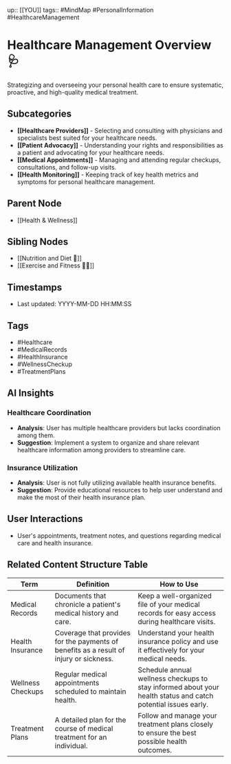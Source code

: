 
up:: [[YOU]]
tags:: #MindMap #PersonalInformation #HealthcareManagement

# Healthcare Management Overview 🩺

Strategizing and overseeing your personal health care to ensure systematic, proactive, and high-quality medical treatment.

## Subcategories
- **[[Healthcare Providers]]** - Selecting and consulting with physicians and specialists best suited for your healthcare needs.
- **[[Patient Advocacy]]** - Understanding your rights and responsibilities as a patient and advocating for your healthcare needs.
- **[[Medical Appointments]]** - Managing and attending regular checkups, consultations, and follow-up visits.
- **[[Health Monitoring]]** - Keeping track of key health metrics and symptoms for personal healthcare management.

## Parent Node
- [[Health & Wellness]]

## Sibling Nodes
- [[Nutrition and Diet 🍏]]
- [[Exercise and Fitness 🏋️‍♀️]]

## Timestamps
- Last updated: YYYY-MM-DD HH:MM:SS

## Tags
- #Healthcare
- #MedicalRecords
- #HealthInsurance
- #WellnessCheckup
- #TreatmentPlans

## AI Insights
### Healthcare Coordination
- **Analysis**: User has multiple healthcare providers but lacks coordination among them.
- **Suggestion**: Implement a system to organize and share relevant healthcare information among providers to streamline care.

### Insurance Utilization
- **Analysis**: User is not fully utilizing available health insurance benefits.
- **Suggestion**: Provide educational resources to help user understand and make the most of their health insurance plan.

## User Interactions
- User's appointments, treatment notes, and questions regarding medical care and health insurance.


## Related Content Structure Table
| Term                  | Definition                                                                | How to Use |
|-----------------------|---------------------------------------------------------------------------|-------------|
| Medical Records       | Documents that chronicle a patient's medical history and care.            | Keep a well-organized file of your medical records for easy access during healthcare visits. |
| Health Insurance      | Coverage that provides for the payments of benefits as a result of injury or sickness. | Understand your health insurance policy and use it effectively for your medical needs. |
| Wellness Checkups     | Regular medical appointments scheduled to maintain health.                | Schedule annual wellness checkups to stay informed about your health status and catch potential issues early. |
| Treatment Plans       | A detailed plan for the course of medical treatment for an individual.    | Follow and manage your treatment plans closely to ensure the best possible health outcomes. |

